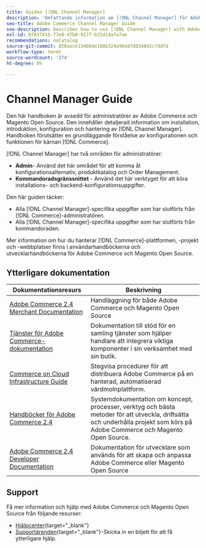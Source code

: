 ```yaml
---
title: Guiden [!DNL Channel Manager]
description: 'Omfattande information om [!DNL Channel Manager] för Adobe Commerce- och Magento Open Source-administratörer, inklusive installation och introduktion.'
seo-title: Adobe Commerce Channel Manager Guide
seo-description: Describes how to use [!DNL Channel Manager] with Adobe Commerce or Magento Open Source.
exl-id: 0703741b-77e0-47b0-917f-b25d14afa7ae
recommendations: noCatalog
source-git-commit: 850aece134084e108b324a964d7d834042c7ddfd
workflow-type: tm+mt
source-wordcount: '274'
ht-degree: 0%

---
```



# Channel Manager Guide

Den här handboken är avsedd för administratörer av Adobe Commerce och Magento Open Source. Den innehåller detaljerad information om installation, introduktion, konfiguration och hantering av [!DNL Channel Manager]. Handboken förutsätter en grundläggande förståelse av konfigurationen och funktionen för kärnan [!DNL Commerce].

[!DNL Channel Manager] har två områden för administratörer:

* **Admin**- Använd det här området för att komma åt konfigurationsalternativ, produktkatalog och Order Management.
* **Kommandoradsgränssnittet** - Använd det här verktyget för att köra installations- och backend-konfigurationsuppgifter.

Den här guiden täcker:

* Alla [!DNL Channel Manager]-specifika uppgifter som har slutförts från [!DNL Commerce]-administratören.
* Alla [!DNL Channel Manager]-specifika uppgifter som har slutförts från kommandoraden.

Mer information om hur du hanterar [!DNL Commerce]-plattformen, -projekt och -webbplatser finns i användarhandböckerna och utvecklarhandböckerna för Adobe Commerce och Magento Open Source.

## Ytterligare dokumentation


| Dokumentationsresurs | Beskrivning |
|---------------------------------------------------------------------------------------------------------------------------------------|----------------------------------------------------------------------------------------------------------------------------------------------------------------------------------------|
| [Adobe Commerce 2.4 Merchant Documentation](https://experienceleague.adobe.com/docs/commerce-admin/user-guides/home.html) | Handläggning för både Adobe Commerce och Magento Open Source |
| [Tjänster för Adobe Commerce-dokumentation](https://experienceleague.adobe.com/docs/commerce-merchant-services/user-guides/home.html) | Dokumentation till stöd för en samling tjänster som hjälper handlare att integrera viktiga komponenter i sin verksamhet med sin butik. |
| [Commerce on Cloud Infrastructure Guide](https://experienceleague.adobe.com/docs/commerce-cloud-service/user-guide/overview.html) | Stegvisa procedurer för att distribuera Adobe Commerce på en hanterad, automatiserad värdmolnplattform. |
| [Handböcker för Adobe Commerce 2.4](https://experienceleague.adobe.com/docs/commerce-operations/operational-guides/home.html) | Systemdokumentation om koncept, processer, verktyg och bästa metoder för att utveckla, driftsätta och underhålla projekt som körs på Adobe Commerce och Magento Open Source. |
| [Adobe Commerce 2.4 Developer Documentation](https://developer.adobe.com/commerce/docs) | Dokumentation för utvecklare som används för att skapa och anpassa Adobe Commerce eller Magento Open Source |

## Support

Få mer information och hjälp med Adobe Commerce och Magento Open Source från följande resurser:

* [Hjälpcenter](https://support.magento.com/hc/en-us){target="_blank"}
* [Supportärenden](https://support.magento.com/hc/en-us/articles/360000913794#submit-ticket){target="_blank"}-Skicka in en biljett för att få ytterligare hjälp.
